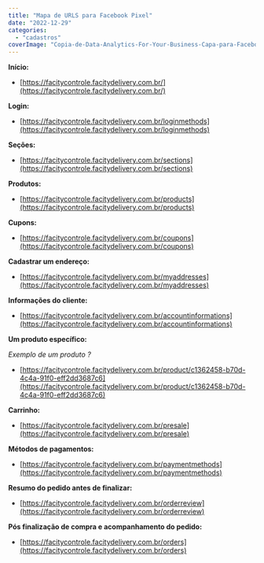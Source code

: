 ```yaml
---
title: "Mapa de URLS para Facebook Pixel"
date: "2022-12-29"
categories: 
  - "cadastros"
coverImage: "Copia-de-Data-Analytics-For-Your-Business-Capa-para-Facebook-1640-×-724-px.png"
---
```


**Início:**

- [https://facitycontrole.facitydelivery.com.br/](https://facitycontrole.facitydelivery.com.br/)

**Login:**

- [https://facitycontrole.facitydelivery.com.br/loginmethods](https://facitycontrole.facitydelivery.com.br/loginmethods)

**Seções:**

- [https://facitycontrole.facitydelivery.com.br/sections](https://facitycontrole.facitydelivery.com.br/sections)

**Produtos:**

- [https://facitycontrole.facitydelivery.com.br/products](https://facitycontrole.facitydelivery.com.br/products)

**Cupons:**

- [https://facitycontrole.facitydelivery.com.br/coupons](https://facitycontrole.facitydelivery.com.br/coupons)

**Cadastrar um endereço:**

- [https://facitycontrole.facitydelivery.com.br/myaddresses](https://facitycontrole.facitydelivery.com.br/myaddresses)

**Informações do cliente:**

- [https://facitycontrole.facitydelivery.com.br/accountinformations](https://facitycontrole.facitydelivery.com.br/accountinformations)

**Um produto específico:**

_Exemplo de um produto ?_

- [https://facitycontrole.facitydelivery.com.br/product/c1362458-b70d-4c4a-91f0-eff2dd3687c6](https://facitycontrole.facitydelivery.com.br/product/c1362458-b70d-4c4a-91f0-eff2dd3687c6)

**Carrinho:**

- [https://facitycontrole.facitydelivery.com.br/presale](https://facitycontrole.facitydelivery.com.br/presale)

**Métodos de pagamentos:**

- [https://facitycontrole.facitydelivery.com.br/paymentmethods](https://facitycontrole.facitydelivery.com.br/paymentmethods)

**Resumo do pedido antes de finalizar:**

- [https://facitycontrole.facitydelivery.com.br/orderreview](https://facitycontrole.facitydelivery.com.br/orderreview)

**Pós finalização de compra e acompanhamento do pedido:**

- [https://facitycontrole.facitydelivery.com.br/orders](https://facitycontrole.facitydelivery.com.br/orders)
